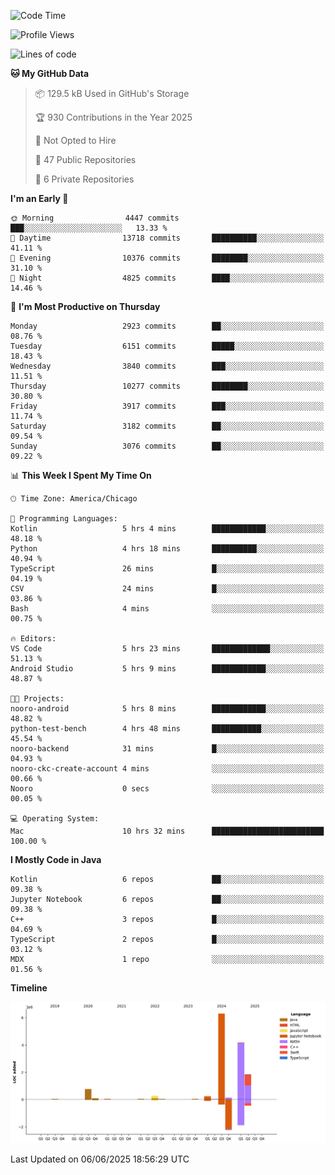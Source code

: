 <!--START_SECTION:waka-->
![Code Time](http://img.shields.io/badge/Code%20Time-1%2C295%20hrs%2047%20mins-blue)

![Profile Views](http://img.shields.io/badge/Profile%20Views-0-blue)

![Lines of code](https://img.shields.io/badge/From%20Hello%20World%20I%27ve%20Written-14.0%20million%20lines%20of%20code-blue)

**🐱 My GitHub Data** 

> 📦 129.5 kB Used in GitHub's Storage 
 > 
> 🏆 930 Contributions in the Year 2025
 > 
> 🚫 Not Opted to Hire
 > 
> 📜 47 Public Repositories 
 > 
> 🔑 6 Private Repositories 
 > 
**I'm an Early 🐤** 

```text
🌞 Morning                4447 commits        ███░░░░░░░░░░░░░░░░░░░░░░   13.33 % 
🌆 Daytime                13718 commits       ██████████░░░░░░░░░░░░░░░   41.11 % 
🌃 Evening                10376 commits       ████████░░░░░░░░░░░░░░░░░   31.10 % 
🌙 Night                  4825 commits        ████░░░░░░░░░░░░░░░░░░░░░   14.46 % 
```
📅 **I'm Most Productive on Thursday** 

```text
Monday                   2923 commits        ██░░░░░░░░░░░░░░░░░░░░░░░   08.76 % 
Tuesday                  6151 commits        █████░░░░░░░░░░░░░░░░░░░░   18.43 % 
Wednesday                3840 commits        ███░░░░░░░░░░░░░░░░░░░░░░   11.51 % 
Thursday                 10277 commits       ████████░░░░░░░░░░░░░░░░░   30.80 % 
Friday                   3917 commits        ███░░░░░░░░░░░░░░░░░░░░░░   11.74 % 
Saturday                 3182 commits        ██░░░░░░░░░░░░░░░░░░░░░░░   09.54 % 
Sunday                   3076 commits        ██░░░░░░░░░░░░░░░░░░░░░░░   09.22 % 
```


📊 **This Week I Spent My Time On** 

```text
🕑︎ Time Zone: America/Chicago

💬 Programming Languages: 
Kotlin                   5 hrs 4 mins        ████████████░░░░░░░░░░░░░   48.18 % 
Python                   4 hrs 18 mins       ██████████░░░░░░░░░░░░░░░   40.94 % 
TypeScript               26 mins             █░░░░░░░░░░░░░░░░░░░░░░░░   04.19 % 
CSV                      24 mins             █░░░░░░░░░░░░░░░░░░░░░░░░   03.86 % 
Bash                     4 mins              ░░░░░░░░░░░░░░░░░░░░░░░░░   00.75 % 

🔥 Editors: 
VS Code                  5 hrs 23 mins       █████████████░░░░░░░░░░░░   51.13 % 
Android Studio           5 hrs 9 mins        ████████████░░░░░░░░░░░░░   48.87 % 

🐱‍💻 Projects: 
nooro-android            5 hrs 8 mins        ████████████░░░░░░░░░░░░░   48.82 % 
python-test-bench        4 hrs 48 mins       ███████████░░░░░░░░░░░░░░   45.54 % 
nooro-backend            31 mins             █░░░░░░░░░░░░░░░░░░░░░░░░   04.93 % 
nooro-ckc-create-account 4 mins              ░░░░░░░░░░░░░░░░░░░░░░░░░   00.66 % 
Nooro                    0 secs              ░░░░░░░░░░░░░░░░░░░░░░░░░   00.05 % 

💻 Operating System: 
Mac                      10 hrs 32 mins      █████████████████████████   100.00 % 
```

**I Mostly Code in Java** 

```text
Kotlin                   6 repos             ██░░░░░░░░░░░░░░░░░░░░░░░   09.38 % 
Jupyter Notebook         6 repos             ██░░░░░░░░░░░░░░░░░░░░░░░   09.38 % 
C++                      3 repos             █░░░░░░░░░░░░░░░░░░░░░░░░   04.69 % 
TypeScript               2 repos             █░░░░░░░░░░░░░░░░░░░░░░░░   03.12 % 
MDX                      1 repo              ░░░░░░░░░░░░░░░░░░░░░░░░░   01.56 % 
```



**Timeline**

![Lines of Code chart](https://raw.githubusercontent.com/phanijsp/phanijsp/main/assets/bar_graph.png)


 Last Updated on 06/06/2025 18:56:29 UTC
<!--END_SECTION:waka-->
